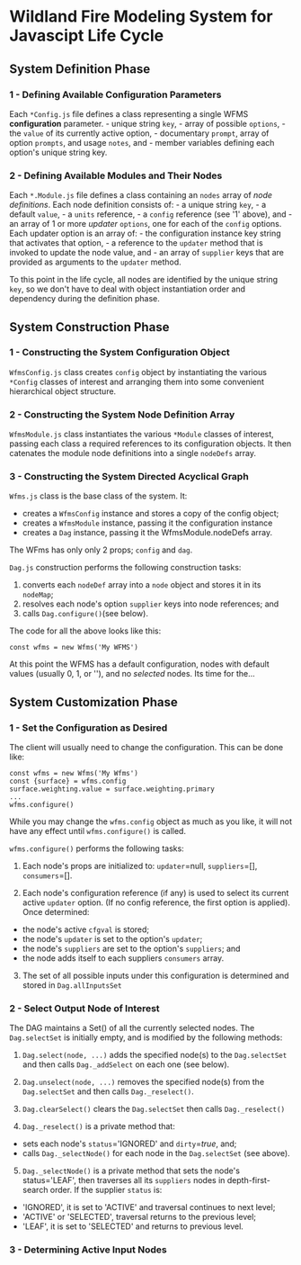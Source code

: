 # Wildland Fire Modeling System for Javascipt Life Cycle

## System Definition Phase

### 1 - Defining Available Configuration Parameters

Each `*Config.js` file defines a class representing a single WFMS **configuration** parameter.
    - unique string `key`,
    - array of possible `options`,
    - the `value` of its currently active option,
    - documentary `prompt`, array of option `prompts`, and usage `notes`, and
    - member variables defining each option's unique string key.

### 2 - Defining Available Modules and Their Nodes

Each `*.Module.js` file defines a class containing an `nodes` array of *node definitions*.
Each node definition consists of:
    - a unique string `key`,
    - a default `value`,
    - a `units` reference,
    - a `config` reference (see '1' above), and
    - an array of 1 or more *updater* `options`, one for each of the `config` options.
Each updater option is an array of:
    - the configuration instance key string that activates that option,
    - a reference to the `updater` method that is invoked to update the node value, and
    - an array of `supplier` keys that are provided as arguments to the `updater` method.

To this point in the life cycle, all nodes are identified by the unique string `key`,
so we don't have to deal with object instantiation order and dependency during the
definition phase.

## System Construction Phase

### 1 - Constructing the System Configuration Object

`WfmsConfig.js` class creates `config` object by instantiating the various
`*Config` classes of interest and arranging them into some convenient
hierarchical object structure.

### 2 - Constructing the System Node Definition Array

`WfmsModule.js` class instantiates the various `*Module` classes of interest,
passing each class a required references to its configuration objects.
It then catenates the module node definitions into a single `nodeDefs` array.

### 3 - Constructing the System Directed Acyclical Graph

`Wfms.js` class is the base class of the system. It:
- creates a `WfmsConfig` instance and stores a copy of the config object;
- creates a `WfmsModule` instance, passing it the configuration instance
- creates a `Dag` instance, passing it the WfmsModule.nodeDefs array.

The WFms has only only 2 props; `config` and `dag`.

`Dag.js` construction performs the following construction tasks:
1. converts each `nodeDef` array into a `node` object and stores it in its `nodeMap`;
2. resolves each node's option `supplier` keys into node references; and
3. calls `Dag.configure()`(see  below).

The code for all the above looks like this:
```
const wfms = new Wfms('My WFMS')
```

At this point the WFMS has a default configuration, nodes with default values
(usually 0, 1, or ''), and  no *selected* nodes.  Its time for the...

## System Customization Phase

### 1 - Set the Configuration as Desired

The client will usually need to change the configuration.  This can be done like:
```
const wfms = new Wfms('My Wfms')
const {surface} = wfms.config
surface.weighting.value = surface.weighting.primary
...
wfms.configure()
```
While you may change the `wfms.config` object as much as you like, it will not have any
effect until `wfms.configure()` is called.

`wfms.configure()` performs the following tasks:

1. Each node's props are initialized to: `updater`=null, `suppliers`=[], `consumers`=[].

2. Each node's configuration reference (if any) is used to select its current active
`updater` option.  (If no config reference, the first option is applied). Once determined:
- the node's active `cfgval` is stored;
- the node's `updater` is set to the option's `updater`;
- the node's `suppliers` are set to the option's `suppliers`; and
- the node adds itself to each suppliers `consumers` array. 

3. The set of all possible inputs under this configuration is determined
and stored in `Dag.allInputsSet`

### 2 - Select Output Node of Interest

The DAG maintains a Set() of all the currently selected nodes.
The `Dag.selectSet` is initially empty, and is modified by the following methods:

1. `Dag.select(node, ...)` adds the specified node(s) to the `Dag.selectSet`
and then calls `Dag._addSelect` on each one (see below).

2. `Dag.unselect(node, ...)` removes the specified node(s) from the `Dag.selectSet`
and then calls `Dag._reselect()`.

3. `Dag.clearSelect()` clears the `Dag.selectSet` then calls `Dag._reselect()`

4. `Dag._reselect()` is a private method that:
- sets each node's `status`='IGNORED' and `dirty`=*true*, and;
- calls `Dag._selectNode()` for each node in the `Dag.selectSet` (see above).

5. `Dag._selectNode()` is a private method that sets the node's status='LEAF',
then traverses all its `suppliers` nodes in depth-first-search order.
If the supplier `status` is:
- 'IGNORED', it is set to 'ACTIVE' and traversal continues to next level;
- 'ACTIVE' or 'SELECTED', traversal returns to the previous level;
- 'LEAF', it is set to 'SELECTED' and returns to previous level.

### 3 - Determining Active Input Nodes
